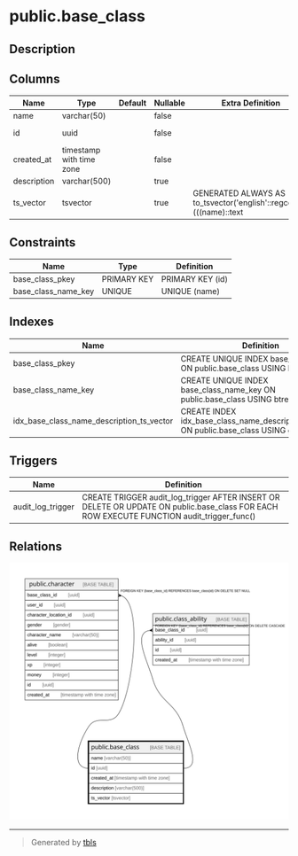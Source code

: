 # public.base_class

## Description

## Columns

| Name | Type | Default | Nullable | Extra Definition | Children | Parents | Comment |
| ---- | ---- | ------- | -------- | ---------------- | -------- | ------- | ------- |
| name | varchar(50) |  | false |  |  |  |  |
| id | uuid |  | false |  | [public.character](public.character.md) [public.class_ability](public.class_ability.md) |  |  |
| created_at | timestamp with time zone |  | false |  |  |  |  |
| description | varchar(500) |  | true |  |  |  |  |
| ts_vector | tsvector |  | true | GENERATED ALWAYS AS to_tsvector('english'::regconfig, (((name)::text || ' '::text) || (description)::text)) STORED |  |  |  |

## Constraints

| Name | Type | Definition |
| ---- | ---- | ---------- |
| base_class_pkey | PRIMARY KEY | PRIMARY KEY (id) |
| base_class_name_key | UNIQUE | UNIQUE (name) |

## Indexes

| Name | Definition |
| ---- | ---------- |
| base_class_pkey | CREATE UNIQUE INDEX base_class_pkey ON public.base_class USING btree (id) |
| base_class_name_key | CREATE UNIQUE INDEX base_class_name_key ON public.base_class USING btree (name) |
| idx_base_class_name_description_ts_vector | CREATE INDEX idx_base_class_name_description_ts_vector ON public.base_class USING gin (ts_vector) |

## Triggers

| Name | Definition |
| ---- | ---------- |
| audit_log_trigger | CREATE TRIGGER audit_log_trigger AFTER INSERT OR DELETE OR UPDATE ON public.base_class FOR EACH ROW EXECUTE FUNCTION audit_trigger_func() |

## Relations

![er](public.base_class.svg)

---

> Generated by [tbls](https://github.com/k1LoW/tbls)
